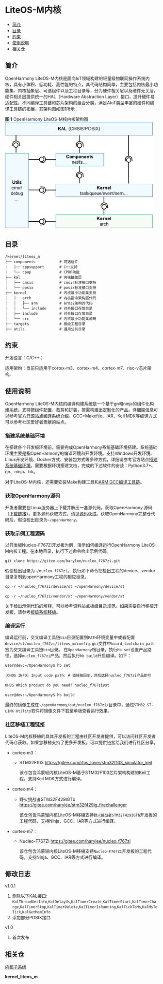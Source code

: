 # LiteOS-M内核<a name="ZH-CN_TOPIC_0000001096757661"></a>

-   [简介](#section11660541593)
-   [目录](#section161941989596)
-   [约束](#section119744591305)
-   [使用说明](#section3732185231214)
-   [相关仓](#section1371113476307)

## 简介<a name="section11660541593"></a>

OpenHarmony LiteOS-M内核是面向IoT领域构建的轻量级物联网操作系统内核，具有小体积、低功耗、高性能的特点，其代码结构简单，主要包括内核最小功能集、内核抽象层、可选组件以及工程目录等，分为硬件相关层以及硬件无关层，硬件相关层提供统一的HAL（Hardware Abstraction Layer）接口，提升硬件易适配性，不同编译工具链和芯片架构的组合分类，满足AIoT类型丰富的硬件和编译工具链的拓展。其架构图如图1所示：

**图 1**  OpenHarmony LiteOS-M核内核架构图<a name="fig0865152210223"></a>  
![](figures/OpenHarmony-LiteOS-M核内核架构图.png "OpenHarmony-LiteOS-M核内核架构图")

## 目录<a name="section161941989596"></a>

```
/kernel/liteos_m
├── components           # 可选组件
│   ├── cppsupport       # C++支持
│   └── cpup             # CPUP功能
├── kal                  # 内核抽象层
│   ├── cmsis            # cmsis标准接口支持
│   └── posix            # posix标准接口支持
├── kernel               # 内核最小功能集支持
│   ├── arch             # 内核指令架构层代码
│   │   ├── arm          # arm32架构的代码
│   │   └── include      # 对外接口存放目录
│   ├── include          # 对外接口存放目录
│   └── src              # 内核最小功能集源码
├── targets              # 板级工程目录
├── utils                # 通用公共目录
```

## 约束<a name="section119744591305"></a>

开发语言：C/C++；

适用架构：当前只适用于cortex-m3、cortex-m4、cortex-m7、risc-v芯片架构。

## 使用说明<a name="section3732185231214"></a>

OpenHarmony LiteOS-M内核的编译构建系统是一个基于gn和ninja的组件化构建系统，支持按组件配置、裁剪和拼装，按需构建出定制化的产品。详细席信息可以参考[官方开源站点编译系统介绍](https://gitee.com/openharmony/docs/blob/master/zh-cn/device-dev/porting/%E7%BC%96%E8%AF%91%E7%B3%BB%E7%BB%9F%E4%BB%8B%E7%BB%8D.md)。GCC+Makefile、IAR、Keil MDK等编译方式可以参考社区爱好者贡献的站点。

### 搭建系统基础环境

在搭建各个开发板环境前，需要完成OpenHarmony系统基础环境搭建。系统基础环境主要是指OpenHarmony的编译环境和开发环境。支持Windows开发环境、Linux开发环境、Docker方式、安装包方式等多种方式，详细请参考官方站点[搭建系统基础环境](https://gitee.com/openharmony/docs/blob/master/zh-cn/device-dev/quick-start/%E6%90%AD%E5%BB%BA%E7%B3%BB%E7%BB%9F%E5%9F%BA%E7%A1%80%E7%8E%AF%E5%A2%83.md)。需要根据环境搭建文档，完成的下述软件的安装：Python3.7+、gn、ninja、hb。

对于LiteOS-M内核，还需要安装Make构建工具和[ARM GCC编译工具链](https://developer.arm.com/tools-and-software/open-source-software/developer-tools/gnu-toolchain/gnu-rm/downloads)。

### 获取OpenHarmony源码

开发者需要在Linux服务器上下载并解压一套源代码，获取OpenHarmony 源码（[下载链接](https://repo.huaweicloud.com/harmonyos/os/1.0.1/code-1.0.1.tar.gz)）。更多源码获取方式，请见[源码获取](https://gitee.com/openharmony/docs/blob/master/zh-cn/device-dev/get-code/%E6%BA%90%E7%A0%81%E8%8E%B7%E5%8F%96.md)。获取OpenHarmony完整仓代码后，假设检出目录为`~/openHarmony`。

### 获取示例工程源码

以开发板Nucleo-F767Zi开发板为例，演示如何编译运行OpenHarmony LiteOS-M内核工程。在本地目录，执行下述命令检出示例代码。

```
git clone https://gitee.com/harylee/nucleo_f767zi.git
```

假设检出目录为`~/nucleo_f767zi`。 执行如下命令把检出工程的device、vendor目录复制到openHarmony工程的相应目录。

```
cp -r ~/nucleo_f767zi/device/st ~/openHarmony/device/st

cp -r ~/nucleo_f767zi/vendor/st ~/openHarmony/vendor/st
```

关于检出示例代码的解释，可以参考资料站点[板级目录规范](https://gitee.com/openharmony/docs/blob/master/zh-cn/device-dev/porting/%E7%A7%BB%E6%A4%8D%E6%A6%82%E8%BF%B0-0.md#section6204129143013)。如果需要自行移植开发板，请参考[板级系统移植](https://gitee.com/openharmony/docs/blob/master/zh-cn/device-dev/porting/%E6%9D%BF%E7%BA%A7%E7%B3%BB%E7%BB%9F%E7%A7%BB%E6%A4%8D.md)。

### 编译运行

编译运行前，交叉编译工具链`bin`目录配置到`PATH`环境变量中或者配置`device/st/nucleo_f767zi/liteos_m/config.gni`文件中`board_toolchain_path`宏为交叉编译工具链`bin`目录。
在`OpenHarmony`根目录，执行`hb set`设置产品路径，选择`nucleo_f767zi`产品，然后执行`hb build`开启编译。如下：

```
user@dev:~/OpenHarmony$ hb set

[OHOS INFO] Input code path: # 直接按回车，然后选择nucleo_f767zi产品即可

OHOS Which product do you need? nucleo_f767zi@st

user@dev:~/OpenHarmony$ hb build
```

最终的镜像生成在`~/openHarmony/out/nucleo_f767zi/`目录中，通过`STM32 ST-LINK Utility`软件将镜像文件下载至单板查看运行效果。

### 社区移植工程链接

LiteOS-M内核移植的具体开发板的工程由社区开发者提供，可以访问社区开发者代码仓获取。如果您移植支持了更多开发板，可以提供链接给我们进行社区分享。

-   cortex-m3：

    - STM32F103   https://gitee.com/rtos_lover/stm32f103_simulator_keil

        该仓包含鸿蒙轻内核LiteOS-M基于STM32F103芯片架构构建的Keil工程，支持Keil MDK方式进行编译。

-   cortex-m4：

    - 野火挑战者STM32F429IGTb   https://gitee.com/harylee/stm32f429ig_firechallenger

        该仓包含鸿蒙轻内核LiteOS-M移植支持`野火挑战者STM32F429IGTb`开发板的工程代码，支持Ninja、GCC、IAR等方式进行编译。

-   cortex-m7：

    - Nucleo-F767ZI   https://gitee.com/harylee/nucleo_f767zi

        该仓包含鸿蒙轻内核LiteOS-M移植支持`Nucleo-F767ZI`开发板的工程代码，支持Ninja、GCC、IAR等方式进行编译。

## 修改日志

v1.0.1
1. 删除以下KAL接口: `KalThreadGetInfo`,`KalDelayUs`,`KalTimerCreate`,`KalTimerStart`,`KalTimerChange`,`KalTimerStop`,`KalTimerDelete`,`KalTimerIsRunning`,`KalTickToMs`,`KalMsToTick`,`KalGetMemInfo`
2. 添加部分POSIX接口

v1.0
1. 首次发布

## 相关仓<a name="section1371113476307"></a>

[内核子系统](https://gitee.com/openharmony/docs/blob/master/zh-cn/readme/%E5%86%85%E6%A0%B8%E5%AD%90%E7%B3%BB%E7%BB%9F.md)

**kernel\_liteos\_m**


